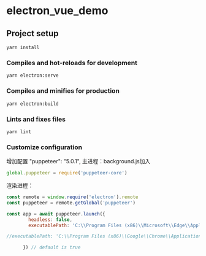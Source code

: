 # electron_vue_demo

## Project setup
```
yarn install
```

### Compiles and hot-reloads for development
```
yarn electron:serve
```

### Compiles and minifies for production
```
yarn electron:build
```

### Lints and fixes files
```
yarn lint
```

### Customize configuration
增加配置
 "puppeteer": "5.0.1",
 主进程：background.js加入
 ```js
global.puppeteer = require('puppeteer-core')

```
渲染进程：

```js
const remote = window.require('electron').remote
const puppeteer = remote.getGlobal('puppeteer')

const app = await puppeteer.launch({
        headless: false,
        executablePath: 'C:\\Program Files (x86)\\Microsoft\\Edge\\Application\\msedge.exe'

//executablePath: 'C:\\Program Files (x86)\\Google\\Chrome\\Application\\chrome.exe'

      }) // default is true
```